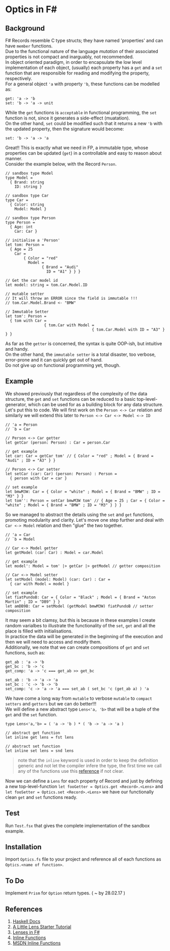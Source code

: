 # Optics in F\# #

## Background

F# Records resemble C type structs; they have named 'properties' and can have `member` functions. <br>
Due to the functional nature of the language *mutation* of their associated properties is not compact and inarguably, not recommended. <br>
In object oriented paradigm, in order to encapsulate the low level implementation of each object, (usually) each property has a `get` and a `set` function that are responsible for reading and modifying the property, respectively. <br>
For a general object `'a` with property `'b`, these functions can be modelled as:
```
get: 'a -> 'b
set: 'b -> 'a -> unit
```
While the `get` functions is `acceptable` in functional programming, the `set` function is not, since it generates a side-effect (muatation). <br>
On the other hand, `set` could be modified such that it returns a new `'b` with the updated property, then the signature would become:
```
set: 'b -> 'a -> 'a
```
Great!! This is exactly what we need in FP, a immutable type, whose properties can be updated (`get`) in a controllable and easy to reason about manner. <br>
Consider the example below, with the Record `Person`.
```F#
// sandbox type Model
type Model =
  { Brand: string
    ID: string }

// sandbox type Car
type Car =
  { Color: string
    Model: Model }

// sandbox type Person
type Person = 
  { Age: int
    Car: Car }

// initialise a 'Person'
let tom: Person = 
  { Age = 25
    Car = 
        { Color = "red"
          Model = 
                { Brand = "Audi"
                  ID = "A1" } } }

// Get the car model id
let model: string = tom.Car.Model.ID

// mutable setter
// It will throw an ERROR since the field is immutable !!!
// tom.Car.Model.Brand <- "BMW"

// Immutable Setter
let tom': Person =
  { tom with Car =
                 { tom.Car with Model = 
                                      { tom.Car.Model with ID = "A3" } } }
```
As far as the `getter` is concerned, the syntax is quite OOP-ish, but intuitive and handy. <br>
On the other hand, the `immutable setter` is a total disaster, too verbose, error-prone and it can quickly get out of hand. <br>
Do not give up on functional programming yet, though.

## Example

We showed previously that regardless of the complexity of the data structure, the `get` and `set` functions can be reduced to a basic top-level-generator, which can be used for as a building block for any data structure. <br> 
Let's put this to code. We will first work on the `Person <-> Car` relation and similarly we will extend this later to `Person <-> Car <-> Model <-> ID`
```
// 'a = Person
// `b = Car

// Person <-> Car getter
let getCar (person: Person) : Car = person.Car

// get example
let car: Car = getCar tom' // { Color = "red" ; Model = { Brand = "Audi" ; ID = "A3" } }

// Person <-> Car setter
let setCar (car: Car) (person: Person) : Person = 
  { person with Car = car }

// set example
let bmwM3W: Car = { Color = "white" ; Model = { Brand = "BMW" ; ID = "M3" } }
let tom'': Person = setCar bmwM3W tom' // { Age = 25 ; Car = { Color = "white" ; Model = { Brand = "BMW" ; ID = "M3" } } }
```
So we managed to abstract the details using the `set` and `get` functions, promoting modularity and clarity. Let's move one step further and deal with `Car <-> Model` relation and then "glue" the two together.
```F#
// 'a = Car
// `b = Model

// Car <-> Model getter
let getModel (car: Car) : Model = car.Model

// get example
let model': Model = tom' |> getCar |> getModel // getter composition

// Car <-> Model setter
let setModel (model: Model) (car: Car) : Car = 
  { car with Model = model }

// set example
let fiatPundoB: Car = { Color = "Black" ; Model = { Brand = "Aston Martin" ; ID = "DB9" } }
let amDB9B: Car = setModel (getModel bmwM3W) fiatPundoB // setter composition
```
It may seem a bit clamsy, but this is because in these examples I create random varialbes to illustrate the functionality of the `set`, `get` and all the place is filled with initialisations. <br>
In practice the data will be generated in the beginning of the execution and then we will need to access and modify them. <br>
Additionally, we note that we can create compositions of `get` and `set` functions, such as:
```
get_ab : 'a -> 'b
get_bc : 'b -> 'c
get_comp: 'a -> 'c === get_ab >> get_bc

set_ab : 'b -> 'a -> 'a
set_bc : 'c -> 'b -> 'b
set_comp: 'c -> 'a -> 'a === set_ab ( set_bc 'c (get_ab a) ) 'a
```
We have come a long way from `mutable` to verbose `mutable` to `compact` `setters` and `getters` but we can do better!!! <br>
We will define a new abstract type `Lens<'a, 'b>` that will be a tuple of the `get` and the `set` function.
```
type Lens<'a,'b> = ( 'a -> 'b ) * ( 'b -> 'a -> 'a )

// abstract get function
let inline get lens = fst lens

// abstract set function
let inline set lens = snd lens
```
> note that the `inline` keyword is used in order to keep the definition generic
> and not let the compiler infere the type, the first time we call any of the functions
> use this [reference](http://blog.2mas.xyz/constraints-in-fsharp/) if not clear.


Now we can define a `Lens` for each property of Record and just by defining 
a new top-level-function `let fooGetter = Optics.get <Record>.<Lens>` and `let fooSetter = Optics.set <Record>.<Lens>`
we have our functionally clean `get` and `set` functions ready. <br>

## Test

Run `Test.fsx` that gives the complete implementation of the sandbox example.

## Installation

Import `Optics.fs` file to your project and reference all of each functions as `Optics.<name of function>`.

## To Do

Implement `Prism` for `Option` return types. ( ~ by 28.02.17 )

## References

1. [Haskell Docs](https://hackage.haskell.org/package/lens)
2. [A Little Lens Starter Tutorial](https://www.schoolofhaskell.com/school/to-infinity-and-beyond/pick-of-the-week/a-little-lens-starter-tutorial)
3. [Lenses in F#](http://bugsquash.blogspot.co.uk/2011/11/lenses-in-f.html)
4. [Inline Functions](http://blog.2mas.xyz/constraints-in-fsharp/)
5. [MSDN Inline Functions](https://docs.microsoft.com/en-us/dotnet/articles/fsharp/language-reference/functions/inline-functions)
